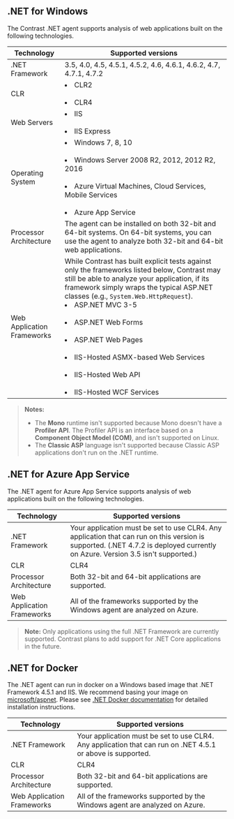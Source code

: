 <!--
title: "Contrast .NET Agent Supported Technology"
description: "Contrast .NET agent supported technology"
tags: "installation agent .NET windows azure supported technology"
-->

## .NET for Windows

The Contrast .NET agent supports analysis of web applications built on the following technologies.

| Technology                 | Supported versions                       |
| -------------------------- | ---------------------------------------- |
| .NET Framework             | 3.5, 4.0, 4.5, 4.5.1, 4.5.2, 4.6, 4.6.1, 4.6.2, 4.7, 4.7.1, 4.7.2 |
| CLR                        | <li>CLR2</li> <br/> <li>CLR4</li>                       |
| Web Servers                | <li>IIS</li> <br/> <li>IIS Express</li>                 |
| Operating System           | <li>Windows 7, 8, 10</li><br/> <li>Windows Server 2008 R2, 2012, 2012 R2, 2016</li><br/><li>Azure Virtual Machines, Cloud Services, Mobile Services</li><br/><li> Azure App Service </li> |
| Processor Architecture     | The agent can be installed on both 32-bit and 64-bit systems. On 64-bit systems, you can use the agent to analyze both 32-bit and 64-bit web applications. |
| Web Application Frameworks | While Contrast has built explicit tests against only the frameworks listed below, Contrast may still be able to analyze your application, if its framework simply wraps the typical ASP.NET classes (e.g., `System.Web.HttpRequest`). <br> <li>ASP.NET MVC 3-5</li>  <br/> <li>ASP.NET Web Forms</li><br /> <li>ASP.NET Web Pages</li><br /> <li>IIS-Hosted ASMX-based Web Services</li><br /><li>IIS-Hosted Web API</li><br /><li>IIS-Hosted WCF Services</li> |

>**Notes:**
> * The **Mono** runtime isn't supported because Mono doesn't have a **Profiler API**. The Profiler API is an interface based on a **Component Object Model (COM)**, and isn't supported on Linux.
> * The **Classic ASP** language isn't supported because Classic ASP applications don't run on the .NET runtime.

## .NET for Azure App Service

The .NET agent for Azure App Service supports analysis of web applications built on the following technologies.

| Technology                 | Supported versions                       |
| -------------------------- | ---------------------------------------- |
| .NET Framework             | Your application must be set to use CLR4. Any application that can run on this version is supported. (.NET 4.7.2 is deployed currently on Azure. Version 3.5 isn't supported.)  |
| CLR                        | CLR4                       |
| Processor Architecture     | Both 32-bit and 64-bit applications are supported. |
| Web Application Frameworks | All of the frameworks supported by the Windows agent are analyzed on Azure. |

> **Note:** Only applications using the full .NET Framework are currently supported. Contrast plans to add support for .NET Core applications in the future.

## .NET for Docker

The .NET agent can run in docker on a Windows based image that .NET Framework 4.5.1 and IIS.  We recommend basing your image on [microsoft/aspnet](https://hub.docker.com/_/microsoft-dotnet-framework-aspnet).  Please see [.NET Docker documentation](http://todo.com) for detailed installation instructions.

| Technology                 | Supported versions                       |
| -------------------------- | ---------------------------------------- |
| .NET Framework             | Your application must be set to use CLR4. Any application that can run on .NET 4.5.1 or above is supported.   |
| CLR                        | CLR4                       |
| Processor Architecture     | Both 32-bit and 64-bit applications are supported. |
| Web Application Frameworks | All of the frameworks supported by the Windows agent are analyzed on Azure. |


